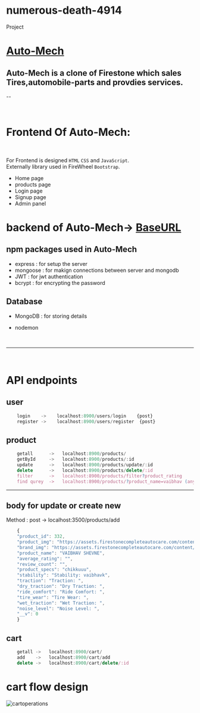 # numerous-death-4914
Project

#   [Auto-Mech](https://phenomenal-dolphin-df756c.netlify.app/)

 ## Auto-Mech is a clone of Firestone which sales Tires,automobile-parts and provdies services.

--

<br>

# Frontend Of Auto-Mech: 

<br>

For Frontend is designed `HTML` `CSS` and `JavaScript`. <br>
Externally library used in FireWheel `Bootstrap`.

* Home page
* products page
* Login page
* Signup page
* Admin panel
       



# backend of Auto-Mech-> [BaseURL](https://elegant-gold-starfish.cyclic.app/)

## npm packages used in Auto-Mech

   * express     : for setup the server 
   * mongoose    : for makign connections between server and mongodb
   * JWT         : for jwt authentication
   * bcrypt      : for encrypting the password

## Database

   * MongoDB     : for storing details 

* nodemon 
 
<br>
 <hr>
<br>

  

# API endpoints

## user
```javascript
    login    ->    localhost:8900/users/login    {post}
    register ->    localhost:8900/users/register  {post}
```

## product
```javascript
    getall      ->   localhost:8900/products/
    getById     ->   localhost:8900/products/:id
    update      ->   localhost:8900/products/update/:id
    delete      ->   localhost:8900/products/delete/:id
    filter      ->   localhost:8900/products/filter?product_rating
    find qurey  ->   localhost:8900/products/?product_name=vaibhav (anything from schema)
```

---

## body for update or create new 

Method :  post -> localhost:3500/products/add

```javascript
    {
    "product_id": 332,
    "product_img": "https://assets.firestonecompleteautocare.com/content/dam/bsro-sites/global/images/tires/full-60/h175/TuranzaEL40002RFT.png",
    "brand_img": "https://assets.firestonecompleteautocare.com/content/dam/bsro-sites/global/images/tires/brands/Bridgestone_logo.png",
    "product_name": "VAIBHAV SHEVNE",
    "average_rating": "",
    "review_count": "",
    "product_specs": "chikkuuu",
    "stability": "Stability: vaibhavk",
    "traction": "Traction: ",
    "dry_traction": "Dry Traction: ",
    "ride_comfort": "Ride Comfort: ",
    "tire_wear": "Tire Wear: ",
    "wet_traction": "Wet Traction: ",
    "noise_level": "Noise Level: ",
    "__v": 0
    }
```

## cart

```javascript
    getall ->   localhost:8900/cart/
    add    ->   localhost:8900/cart/add
    delete ->   localhost:8900/cart/delete/:id
```
# cart flow design
![cartoperations](https://user-images.githubusercontent.com/87657007/213551092-2d5992b1-29f2-4731-9174-efad13874eb5.png)

 




